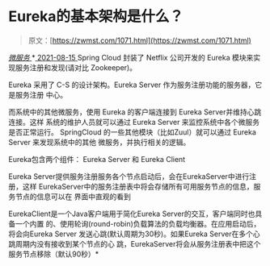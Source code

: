 <!--yml
category: 未分类
date: 0001-01-01 00:00:00
--->

# Eureka的基本架构是什么？

> 原文：[https://zwmst.com/1071.html](https://zwmst.com/1071.html)

   [ *微服务* ](https://zwmst.com/%e5%be%ae%e6%9c%8d%e5%8a%a1)*[ <time datetime="2021-08-15T10:06:16+08:00"> 2021-08-15 </time> ](https://zwmst.com/1071.html)  Spring Cloud 封装了 Netflix 公司开发的 Eureka 模块来实现服务注册和发现(请对比 Zookeeper)。

Eureka 采用了 C-S 的设计架构。Eureka Server 作为服务注册功能的服务器，它是服务注册 中心。

而系统中的其他微服务，使用 Eureka 的客户端连接到 Eureka Server并维持心跳连接。这样 系统的维护人员就可以通过 Eureka Server 来监控系统中各个微服务是否正常运行。 SpringCloud 的一些其他模块（比如Zuul）就可以通过 Eureka Server 来发现系统中的其他 微服务，并执行相关的逻辑。

Eureka包含两个组件： Eureka Server 和 Eureka Client

Eureka Server提供服务注册服务各个节点启动后，会在EurekaServer中进行注册，这样 EurekaServer中的服务注册表中将会存储所有可用服务节点的信息，服务节点的信息可以在 界面中直观的看到

EurekaClient是一个Java客户端用于简化Eureka Server的交互，客户端同时也具备一个内置 的、使用轮询(round-robin)负载算法的负载均衡器。在应用启动后，将会向Eureka Server 发送心跳(默认周期为30秒)。如果Eureka Server在多个心跳周期内没有接收到某个节点的心 跳，EurekaServer将会从服务注册表中把这个服务节点移除（默认90秒）*